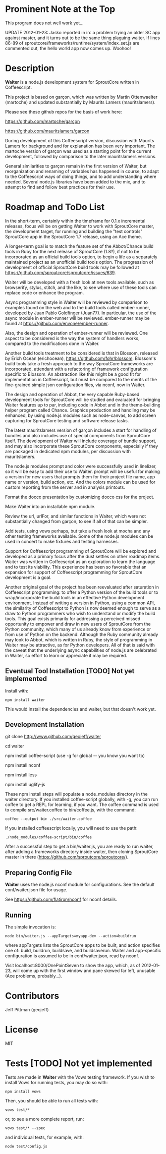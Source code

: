 Prominent Note at the Top
=========================

This program does not well work yet...

UPDATE 2012-01-23: Jasko reported in irc a problem trying an older SC app
against master, and it turns out to be the same thing plaguing waiter. If
lines 86-89 of sproutcore/frameworks/runtime/system/index_set.js are
commented out, the hello world app now comes up. Woohoo!

Description
===========

**Waiter** is a node.js development system for SproutCore written in Coffeescript.

This project is based on garçon, which was written by Martin Ottenwaelter 
(martoche) and updated substantially by Maurits Lamers (mauritslamers). 

Please see these github repos for the basis of work here:
  
  https://github.com/martoche/garçon

  https://github.com/mauritslamers/garçon

During development of this Coffeescript version, discussion with Maurits
Lamers for background and for explanation has been very important. The
martoche version of garçon was used as a starting point for the current
development, followed by comparison to the later mauritslamers versions.

General similarities to garçon remain in the first version of Waiter, but 
reorganization and renaming of variables has happened in course, to adapt 
to the Coffeescript ways of doing things, and to add understanding where
needed. Several node.js libraries have been added to the mix, and to 
attempt to find and follow best practices for their use.

Roadmap and ToDo List
=====================

In the short-term, certainly within the timeframe for 0.1.x incremental 
releases, focus will be on getting Waiter to work with SproutCore master, 
the development target, for running and building the "test controls"
SproutCore app in the SproutCore 1.7 release, using an Ace theme. 

A longer-term goal is to match the feature set of the Abbot/Chance build 
tools in Ruby for the next release of SproutCore (1.8?), if not to be 
incorporated as an official build tools option, to begin a life as a 
separately maintained project as an unofficial build tools option. The 
progression of development of official SproutCore build tools may be 
followed at https://github.com/sproutcore/sproutcore/issues/639.

Waiter will be developed with a fresh look at new tools available, such 
as browserify, stylus, stitch, and the like, to see where use of these 
tools can replace code or enhance the program.

Async programming style in Waiter will be reviewed by comparison to
examples found on the web and to the build tools called ember-runner, 
developed by Juan Pablo Goldfinger (Juan77). In particular, the use of 
the async module in ember-runner will be reviewed. ember-runner may be
found at https://github.com/envone/ember-runner.

Also, the design and operation of ember-runner will be reviewed. One aspect
to be considered is the way the system of handlers works, compared to the
modifications done in Waiter.

Another build tools treatment to be considered is that in Blossom, released 
by Erich Ocean (erichocean), https://github.com/fohr/blossom.  Blossom's 
build tools take a fresh approach to the way SproutCore frameworks are 
incorporated, attendant with a refactoring of framework configuration 
specific to Blossom. An abstraction like this might be a good fit for 
implementation in Coffeescript, but must be compared to the merits of the 
fine-grained simple json configuration files, via nconf, now in Waiter.

The design and operation of Abbot, the very capable Ruby-based development
tools for SproutCore will be studied and evaluated for bringing Waiter
features up to par, including code in Abbot and in the theme-building
helper program called Chance. Graphics production and handling may be
enhanced, by using node.js modules such as node-canvas, to add screen
capturing for SproutCore testing and software release tasks.

The latest mauritslamers version of garçon includes a start for handling
of bundles and also includes use of special components from SproutCore 
itself. The development of Waiter will include coverage of bundle support,
and may also incorporate these SproutCore components, especially if they
are packaged in dedicated npm modules, per discussion with mauritslamers.

The node.js modules prompt and color were successfully used in linelizer,
so it will be easy to add their use to Waiter. prompt will be useful for
making a version for new users that prompts them for their project file
name, app name or version, build action, etc. And the colors module can
be used for custom reporting from the server and in analysis printouts.

Format the docco presentation by customizing docco css for the project.

Make Waiter into an installable npm module.

Review the url, urlFor, and similar functions in Waiter, which were not
substantially changed from garçon, to see if all of that can be simpler.

Add tests, using vows perhaps, but take a fresh look at mocha and any other
testing frameworks available. Some of the node.js modules can be used in
concert to make fixtures and testing harnesses.

Support for Coffeescript programming of SproutCore will be explored and
developed as a primary focus after the dust settles on other roadmap items.
Waiter was written in Coffeescript as an exploration to learn the language
and to test its viability. This experience has been so favorable that an 
expansion for support of Coffeescript programming for SproutCore development
is a goal.

Another original goal of the project has been reevaluated after saturation in
Coffeescript programming: to offer a Python version of the build tools or to 
wrap/incorporate the build tools in an effective Python development environment. 
Instead of writing a version in Python, using a common API, the similarity of
Coffeescript to Python is now deemed enough to serve as a draw to Python
programmers who wish to understand or modify the build tools. This goal exists 
primarily for addressing a perceived missed opportunity to empower and draw in
new users of SproutCore from the Python community, which many of us already 
know from experience or from use of Python on the backend. Although the Ruby
community already may look to Abbot, which is written in Ruby, the style of
programming in Waiter may be attractive, as for Python developers. All of
that is said with the caveat that the underlying async capabilities of node.js
are celebrated in Waiter, so effort to learn or appreciate it may be required.

Eventual Tool Installation [TODO] Not yet implemented
-----------------------------------------------------

Install with:

    npm install waiter

This would install the dependencies and waiter, but that doesn't work yet.

Development Installation
------------------------

git clone http://www.github.com/geojeff/waiter

cd waiter

npm install coffee-script (use -g for global -- you know you want to)

npm install nconf

npm install less

npm install uglify-js

These npm install steps will populate a node_modules directory in the waiter
directory. If you installed coffee-script globally, with -g, you can run
coffee to get a REPL for learning, if you want. The coffee command is used
to compile src/waiter.coffee to bin/coffee.js, with the command:

    coffee --output bin ./src/waiter.coffee

If you installed coffeescript locally, you will need to use the path:

    ./node_modules/coffee-script/bin/coffee

After a successful step to get a bin/waiter.js, you are ready to run waiter,
after adding a frameworks directory inside waiter, then cloning SproutCore
master in there (https://github.com/sproutcore/sproutcore/).

Preparing Config File
---------------------

**Waiter** uses the node.js nconf module for configurations. See the default
conf/waiter.json file for usage.

See https://github.com/flatiron/nconf for nconf details.

Running
-------

The simple invocation is:

    node bin/waiter.js --appTargets=myapp-dev --action=buildrun

where appTargets lists the SproutCore apps to be built, and action specifies
one of: build, buildrun, buildsave, and buildsaverun. Waiter and app-specific
configuration is assumed to be in conf/waiter.json, read by nconf.

Visit localhost:8000/OnePointSeven to show the app, which, as of 2012-01-23,
will come up with the first window and pane skewed far left, unusable (Ace
problems, probably...).

Contributors
============

Jeff Pittman (geojeff)

License
=======

MIT

Tests [TODO] Not yet implemented
================================

Tests are made in **Waiter** with the Vows testing framework. If you wish to 
install Vows for running tests, you may do so with:

	npm install vows

Then, you should be able to run all tests with:

    vows test/*

or, to see a more complete report, run:

    vows test/* --spec

and individual tests, for example, with:

    node test/config.js

